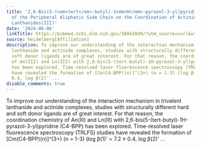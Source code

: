```yaml
---
title: '2,6-Bis(5-(<em>tert</em>-butyl)-1<em>H</em>-pyrazol-3-yl)pyridine: Effects
  of the Peripheral Aliphatic Side Chain on the Coordination of Actinides(III) and
  Lanthanides(III)'
date: '2024-06-06'
linkTitle: https://pubmed.ncbi.nlm.nih.gov/38842049/?utm_source=curl&utm_medium=rss&utm_campaign=pubmed-2&utm_content=1FakS-2QOkCT8HsMOQP1bCRQ4YzyumYOmxmF0moLsQ3dFB1E9V&fc=20220326224207&ff=20240606180839&v=2.18.0.post9+e462414
source: heidelberg[Affiliation]
description: To improve our understanding of the interaction mechanism in trivalent
  lanthanide and actinide complexes, studies with structurally different hard and
  soft donor ligands are of great interest. For that reason, the coordination chemistry
  of An(III) and Ln(III) with 2,6-bis(5-(tert-butyl)-1H-pyrazol-3-yl)pyridine (C4-BPP)
  has been explored. Time-resolved laser fluorescence spectroscopy (TRLFS) studies
  have revealed the formation of [Cm(C4-BPP)(n)]^(3+) (n = 1-3) (log β(1)' = 7.2 ±
  0.4, log β(2)' ...
disable_comments: true
---
```

To improve our understanding of the interaction mechanism in trivalent lanthanide and actinide complexes, studies with structurally different hard and soft donor ligands are of great interest. For that reason, the coordination chemistry of An(III) and Ln(III) with 2,6-bis(5-(tert-butyl)-1H-pyrazol-3-yl)pyridine (C4-BPP) has been explored. Time-resolved laser fluorescence spectroscopy (TRLFS) studies have revealed the formation of [Cm(C4-BPP)(n)]^(3+) (n = 1-3) (log β(1)' = 7.2 ± 0.4, log β(2)' ...